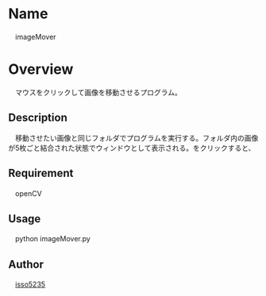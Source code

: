 # Name
　imageMover

# Overview
　マウスをクリックして画像を移動させるプログラム。

## Description
　移動させたい画像と同じフォルダでプログラムを実行する。フォルダ内の画像が5枚ごと結合された状態でウィンドウとして表示される。をクリックすると、


## Requirement
　openCV 

## Usage
　python imageMover.py

## Author
　[isso5235](https://github.com/isso5235)
